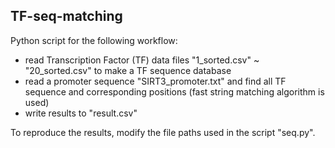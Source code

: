 ## TF-seq-matching
Python script for the following workflow:
* read Transcription Factor (TF) data files "1_sorted.csv" ~ "20_sorted.csv" to make a TF sequence database
* read a promoter sequence "SIRT3_promoter.txt" and find all TF sequence and corresponding positions (fast string matching algorithm is used)
* write results to "result.csv"

To reproduce the results, modify the file paths used in the script "seq.py". 
